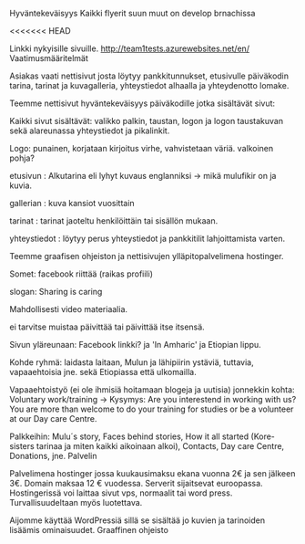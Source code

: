 Hyväntekeväisyys Kaikki flyerit suun muut on develop brnachissa

<<<<<<< HEAD

Linkki nykyisille sivuille. http://team1tests.azurewebsites.net/en/ 
Vaatimusmääritelmät

Asiakas vaati nettisivut josta löytyy pankkitunnukset, etusivulle päiväkodin tarina, tarinat ja kuvagalleria, yhteystiedot alhaalla ja yhteydenotto lomake.

Teemme nettisivut hyväntekeväisyys päiväkodille jotka sisältävät sivut:

Kaikki sivut sisältävät: valikko palkin, taustan, logon ja logon taustakuvan sekä alareunassa yhteystiedot ja pikalinkit.

Logo: punainen, korjataan kirjoitus virhe, vahvistetaan väriä. valkoinen pohja?

etusivun : Alkutarina eli lyhyt kuvaus englanniksi -> mikä mulufikir on ja kuvia.

gallerian : kuva kansiot vuosittain

tarinat : tarinat jaoteltu henkilöittäin tai sisällön mukaan.

yhteystiedot : löytyy perus yhteystiedot ja pankkitilit lahjoittamista varten.

Teemme graafisen ohjeiston ja nettisivujen ylläpitopalvelimena hostinger.

Somet: facebook riittää (raikas profiili)

slogan: Sharing is caring

Mahdollisesti video materiaalia.

ei tarvitse muistaa päivittää tai päivittää itse itsensä.

Sivun yläreunaan: Facebook linkki? ja 'In Amharic' ja Etiopian lippu.

Kohde ryhmä: laidasta laitaan, Mulun ja lähipiirin ystäviä, tuttavia, vapaaehtoisia jne. sekä Etiopiassa että ulkomailla.

Vapaaehtoistyö (ei ole ihmisiä hoitamaan blogeja ja uutisia) jonnekkin kohta: Voluntary work/training -> Kysymys: Are you interestend in working with us? You are more than welcome to do your training for studies or be a volunteer at our Day care Centre.

Palkkeihin: Mulu´s story, Faces behind stories, How it all started (Kore-sisters tarinaa ja miten kaikki aikoinaan alkoi), Contacts, Day care Centre, Donations, jne.
Palvelin

Palvelimena hostinger jossa kuukausimaksu ekana vuonna 2€ ja sen jälkeen 3€. Domain maksaa 12 € vuodessa. Serverit sijaitsevat euroopassa. Hostingerissä voi laittaa sivut vps, normaalit tai word press. Turvallisuudeltaan myös luotettava.

Aijomme käyttää WordPressiä sillä se sisältää jo kuvien ja tarinoiden lisäämis ominaisuudet.
Graaffinen ohjeisto

